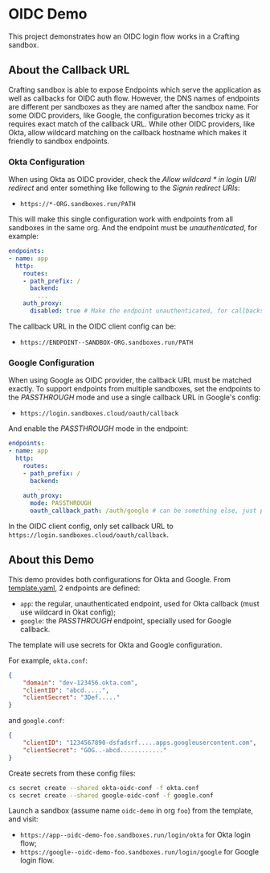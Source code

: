 # OIDC Demo

This project demonstrates how an OIDC login flow works
in a Crafting sandbox.

## About the Callback URL

Crafting sandbox is able to expose Endpoints which serve
the application as well as callbacks for OIDC auth flow.
However, the DNS names of endpoints are different per
sandboxes as they are named after the sandbox name.
For some OIDC providers, like Google, the configuration becomes
tricky as it requires exact match of the callback URL.
While other OIDC providers, like Okta, allow wildcard matching
on the callback hostname which makes it friendly to sandbox endpoints.

### Okta Configuration

When using Okta as OIDC provider, check the _Allow wildcard * in login URI redirect_
and enter something like following to the _Signin redirect URIs_:

- `https://*-ORG.sandboxes.run/PATH`

This will make this single configuration work with endpoints from all sandboxes in the
same org. And the endpoint must be _unauthenticated_, for example:

```yaml
endpoints:
- name: app
  http:
    routes:
    - path_prefix: /
      backend:
        ...
    auth_proxy:
      disabled: true # Make the endpoint unauthenticated, for callbacks.
```

The callback URL in the OIDC client config can be:

- `https://ENDPOINT--SANDBOX-ORG.sandboxes.run/PATH`

### Google Configuration

When using Google as OIDC provider, the callback URL must be matched exactly.
To support endpoints from multiple sandboxes, set the endpoints to the _PASSTHROUGH_ mode
and use a single callback URL in Google's config:

- `https://login.sandboxes.cloud/oauth/callback`

And enable the _PASSTHROUGH_ mode in the endpoint:

```yaml
endpoints:
- name: app
  http:
    routes:
    - path_prefix: /
      backend:
        ...
    auth_proxy:
      mode: PASSTHROUGH
      oauth_callback_path: /auth/google # can be something else, just path.
```

In the OIDC client config, only set callback URL to `https://login.sandboxes.cloud/oauth/callback`.

## About this Demo

This demo provides both configurations for Okta and Google.
From [template.yaml](.sandbox/template.yaml), 2 endpoints are defined:

- `app`: the regular, unauthenticated endpoint, used for Okta callback (must use wildcard in Okat config);
- `google`: the _PASSTHROUGH_ endpoint, specially used for Google callback.

The template will use secrets for Okta and Google configuration.

For example, `okta.conf`:

```json
{
    "domain": "dev-123456.okta.com",
    "clientID": "abcd.....",
    "clientSecret": "3Def....."
}
```

and `google.conf`:

```json
{
    "clientID": "1234567890-dsfadsrf.....apps.googleusercontent.com",
    "clientSecret": "GOG..-abcd............"
}
```

Create secrets from these config files:

```sh
cs secret create --shared okta-oidc-conf -f okta.conf
cs secret create --shared google-oidc-conf -f google.conf
```

Launch a sandbox (assume name `oidc-demo` in org `foo`) from the template, and visit:
- `https://app--oidc-demo-foo.sandboxes.run/login/okta` for Okta login flow;
- `https://google--oidc-demo-foo.sandboxes.run/login/google` for Google login flow.
